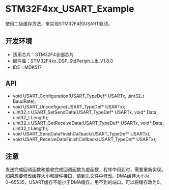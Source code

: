 # STM32F4xx_USART_Example

使用二级缓存方法，来实现STM32F4的USART驱动。

## 开发环境

* 适用芯片：STM32F4全部芯片
* 固件库：STM32F4xx_DSP_StdPeriph_Lib_V1.8.0
* IDE：MDK517

## API

* void USART_Configuration(USART_TypeDef* USARTx, uint32_t BaudRate);
* void USART_Unconfigure(USART_TypeDef* USARTx);
* uint32_t USART_SetSendData(USART_TypeDef* USARTx, void* Data, uint32_t Length);
* uint32_t USART_GetReceiveData(USART_TypeDef* USARTx, void* Data, uint32_t Length);
* void USART_SendDataFinishCallback(USART_TypeDef* USARTx);
* void USART_ReceiveDataFinishCallback(USART_TypeDef* USARTx);

## 注意

发送完成回调函数和接收完成回调函数为虚函数，程序中用到时，需要重新实现。如果想要修改缓存大小和硬件接口，请到头文件中修改。DMA缓存大小为0~65535，USART缓存不能小于DMA缓存。用不到的端口，可以将缓存改为0。
